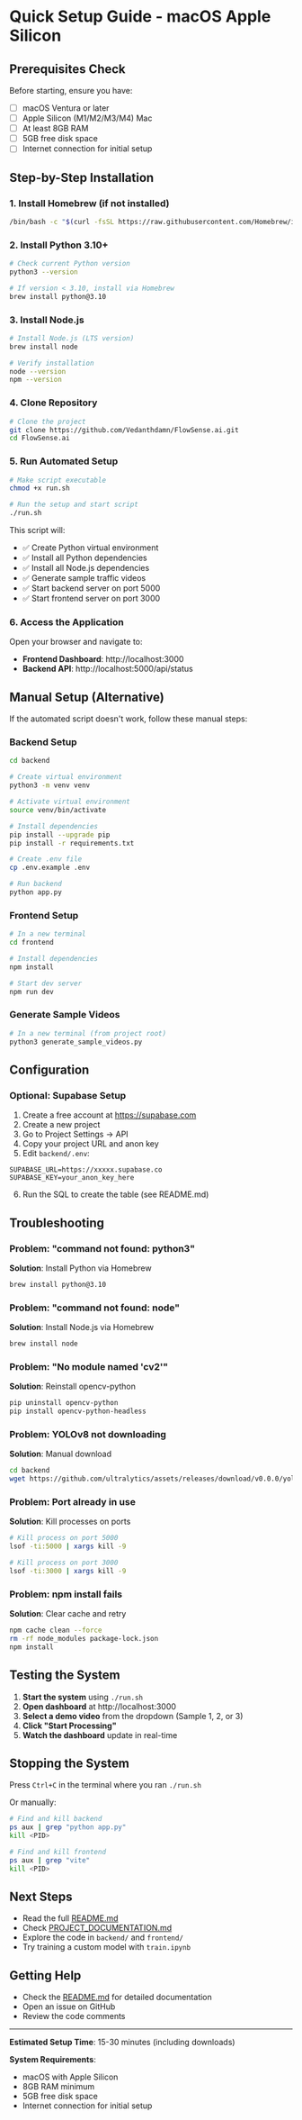 # Quick Setup Guide - macOS Apple Silicon

## Prerequisites Check

Before starting, ensure you have:

- [ ] macOS Ventura or later
- [ ] Apple Silicon (M1/M2/M3/M4) Mac
- [ ] At least 8GB RAM
- [ ] 5GB free disk space
- [ ] Internet connection for initial setup

## Step-by-Step Installation

### 1. Install Homebrew (if not installed)

```bash
/bin/bash -c "$(curl -fsSL https://raw.githubusercontent.com/Homebrew/install/HEAD/install.sh)"
```

### 2. Install Python 3.10+

```bash
# Check current Python version
python3 --version

# If version < 3.10, install via Homebrew
brew install python@3.10
```

### 3. Install Node.js

```bash
# Install Node.js (LTS version)
brew install node

# Verify installation
node --version
npm --version
```

### 4. Clone Repository

```bash
# Clone the project
git clone https://github.com/Vedanthdamn/FlowSense.ai.git
cd FlowSense.ai
```

### 5. Run Automated Setup

```bash
# Make script executable
chmod +x run.sh

# Run the setup and start script
./run.sh
```

This script will:
- ✅ Create Python virtual environment
- ✅ Install all Python dependencies
- ✅ Install all Node.js dependencies  
- ✅ Generate sample traffic videos
- ✅ Start backend server on port 5000
- ✅ Start frontend server on port 3000

### 6. Access the Application

Open your browser and navigate to:
- **Frontend Dashboard**: http://localhost:3000
- **Backend API**: http://localhost:5000/api/status

## Manual Setup (Alternative)

If the automated script doesn't work, follow these manual steps:

### Backend Setup

```bash
cd backend

# Create virtual environment
python3 -m venv venv

# Activate virtual environment
source venv/bin/activate

# Install dependencies
pip install --upgrade pip
pip install -r requirements.txt

# Create .env file
cp .env.example .env

# Run backend
python app.py
```

### Frontend Setup

```bash
# In a new terminal
cd frontend

# Install dependencies
npm install

# Start dev server
npm run dev
```

### Generate Sample Videos

```bash
# In a new terminal (from project root)
python3 generate_sample_videos.py
```

## Configuration

### Optional: Supabase Setup

1. Create a free account at https://supabase.com
2. Create a new project
3. Go to Project Settings → API
4. Copy your project URL and anon key
5. Edit `backend/.env`:

```env
SUPABASE_URL=https://xxxxx.supabase.co
SUPABASE_KEY=your_anon_key_here
```

6. Run the SQL to create the table (see README.md)

## Troubleshooting

### Problem: "command not found: python3"
**Solution**: Install Python via Homebrew
```bash
brew install python@3.10
```

### Problem: "command not found: node"
**Solution**: Install Node.js via Homebrew
```bash
brew install node
```

### Problem: "No module named 'cv2'"
**Solution**: Reinstall opencv-python
```bash
pip uninstall opencv-python
pip install opencv-python-headless
```

### Problem: YOLOv8 not downloading
**Solution**: Manual download
```bash
cd backend
wget https://github.com/ultralytics/assets/releases/download/v0.0.0/yolov8n.pt
```

### Problem: Port already in use
**Solution**: Kill processes on ports
```bash
# Kill process on port 5000
lsof -ti:5000 | xargs kill -9

# Kill process on port 3000
lsof -ti:3000 | xargs kill -9
```

### Problem: npm install fails
**Solution**: Clear cache and retry
```bash
npm cache clean --force
rm -rf node_modules package-lock.json
npm install
```

## Testing the System

1. **Start the system** using `./run.sh`
2. **Open dashboard** at http://localhost:3000
3. **Select a demo video** from the dropdown (Sample 1, 2, or 3)
4. **Click "Start Processing"**
5. **Watch the dashboard** update in real-time

## Stopping the System

Press `Ctrl+C` in the terminal where you ran `./run.sh`

Or manually:
```bash
# Find and kill backend
ps aux | grep "python app.py"
kill <PID>

# Find and kill frontend
ps aux | grep "vite"
kill <PID>
```

## Next Steps

- Read the full [README.md](../README.md)
- Check [PROJECT_DOCUMENTATION.md](PROJECT_DOCUMENTATION.md)
- Explore the code in `backend/` and `frontend/`
- Try training a custom model with `train.ipynb`

## Getting Help

- Check the [README.md](../README.md) for detailed documentation
- Open an issue on GitHub
- Review the code comments

---

**Estimated Setup Time**: 15-30 minutes (including downloads)

**System Requirements**:
- macOS with Apple Silicon
- 8GB RAM minimum
- 5GB free disk space
- Internet connection for initial setup
